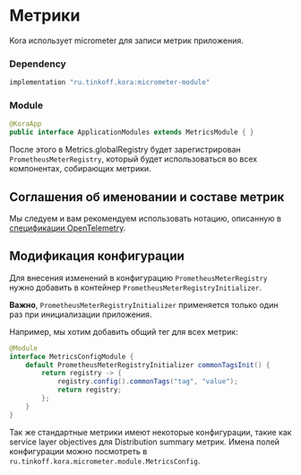 # Метрики

Kora использует micrometer для записи метрик приложения.

### Dependency

```groovy
implementation "ru.tinkoff.kora:micrometer-module"
```

### Module

```java
@KoraApp
public interface ApplicationModules extends MetricsModule { }
```

После этого в Metrics.globalRegistry будет зарегистрирован `PrometheusMeterRegistry`, который будет использоваться во всех компонентах, собирающих метрики.

## Соглашения об именовании и составе метрик

Мы следуем и вам рекомендуем использовать нотацию, описанную в [спецификации OpenTelemetry](https://opentelemetry.io/docs/specs/otel/metrics/).

## Модификация конфигурации

Для внесения изменений в конфигурацию `PrometheusMeterRegistry` нужно добавить в контейнер `PrometheusMeterRegistryInitializer`.

**Важно**, `PrometheusMeterRegistryInitializer` применяется только один раз при инициализации приложения.

Например, мы хотим добавить общий тег для всех метрик:

```java
@Module
interface MetricsConfigModule {
    default PrometheusMeterRegistryInitializer commonTagsInit() {
        return registry -> {
            registry.config().commonTags("tag", "value");
            return registry;
        };
    }
}
```

Так же стандартные метрики имеют некоторые конфигурации, такие как service layer objectives для Distribution summary метрик.
Имена полей конфигурации можно посмотреть в  `ru.tinkoff.kora.micrometer.module.MetricsConfig`.
